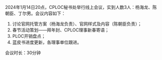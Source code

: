 2024年1月14日20点，CPLOC秘书处举行线上会议，实到人数3人：杨海龙、陈朝臣、丁尔男。会议内容如下：

1. 讨论官网托管方案（杨海龙负责）、官网样式及内容（陈朝臣负责）；
2. 春节活动策划——拜年封、CPLOC理事新春寄语；
3. PLOC开销盘点；
4. 蓝皮书进度更新，各理事单位跟进。

会议时长：30分钟
